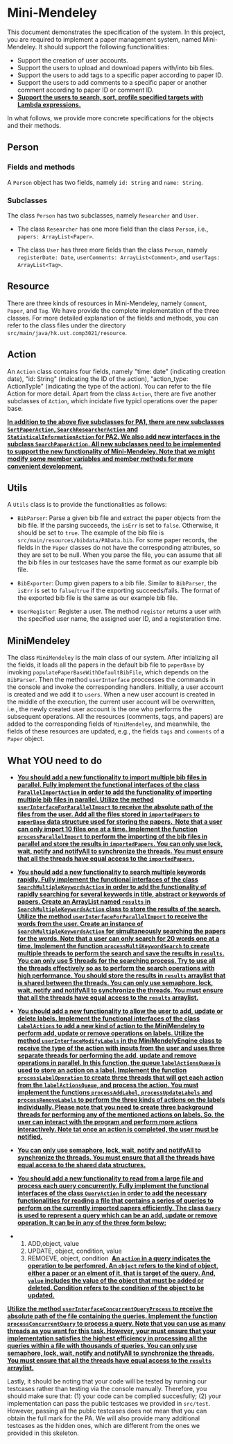 # Mini-Mendeley

This document demonstrates the specification of the system.
In this project, you are required to implement a paper management system, named Mini-Mendeley.
It should support the following functionalities:

- Support the creation of user accounts.
- Support the users to upload and download papers with/into bib files.
- Support the users to add tags to a specific paper according to paper ID.
- Support the users to add comments to a specific paper or another comment according to paper ID or comment ID.
- <u>**Support the users to search, sort, profile specified targets with Lambda expressions.**</u>

In what follows, we provide more concrete specifications for the objects and their methods.

## Person

### Fields and methods

A `Person` object has two fields, namely `id: String` and `name: String`.

### Subclasses

The class `Person` has two subclasses, namely `Researcher` and `User`.

- The class `Researcher` has one more field than the class `Person`, i.e., `papers: ArrayList<Paper>`.

- The class `User` has three more fields than the class `Person`, namely `registerDate: Date`, `userComments: ArrayList<Comment>`, and `userTags: ArrayList<Tag>`.

## Resource

There are three kinds of resources in Mini-Mendeley, namely `Comment`, `Paper`, and `Tag`.
We have provide the complete implementation of the three classes.
For more detailed explanation of the fields and methods,
you can refer to the class files under the directory `src/main/java/hk.ust.comp3021/resource`.

## Action

An `Action` class contains four fields, namely "time: date" (indicating creation date), "id: String" (indicating the ID of the action), "action_type: ActionTyple" (indicating the type of the action). You can refer to the file Action for more detail. Apart from the class `Action`, there are five another subclasses of `Action`, which incidate five typicl operations over the paper base.

**<u>In addition to the above five subclasses for PA1, there are new subclasses `SortPaperAction`, `SearchResearcherAction` and `StatisticalInformationAction` for PA2. We also add new interfaces in the subclass `SearchPaperAction`. All new subclasses need to be implemented to support the new functionality of Mini-Mendeley. Note that we might modify some member variables and member methods for more convenient development.</u>**

## Utils

A `Utils` class is to provide the functionalities as follows:

- `BibParser`: Parse a given bib file and extract the paper objects from the bib file.
If the parsing succeeds, the `isErr` is set to `false`. Otherwise, it should be set to `true`.
The example of the bib file is `src/main/resources/bibdata/PAData.bib`.
For some paper records, the fields in the `Paper` classes do not have the corresponding attributes, so they are set to be null.
When you parse the file, you can assume that all the bib files in our testcases have the same format as our example bib file.

- `BibExporter`: Dump given papers to a bib file. 
Similar to `BibParser`, the `isErr` is set to `false`/`true` if the exporting succeeds/fails.
The format of the exported bib file is the same as our example bib file.

- `UserRegister`: Register a user. 
The method `register` returns a user with the specified user name, the assigned user ID, and a registeration time.

## MiniMendeley

The class `MiniMendeley` is the main class of our system.
After intializing all the fields, it loads all the papers in the default bib file to `paperBase`
by invoking `populatePaperBaseWithDefaultBibFile`,
which depends on the `BibParser`.
Then the method `userInterface` proccesses the commands in the console and invoke the corresponding handlers.
Initially, a user account is created and we add it to `users`.
When a new user account is created in the middle of the execution,
the current user account will be overwritten, 
i.e., the newly created user account is the one who performs the subsequent operations.
All the resources (comments, tags, and papers) are added to the corresponding fields of `MiniMendeley`,
and meanwhile,
the fields of these resources are updated, e.g., the fields `tags` and `comments` of a `Paper` object.

## What YOU need to do
* <u>**You should add a new functionality to import multiple bib files in parallel. Fully implement the functional interfaces of the class `ParallelImportAction` in order to add the functionality of importing multiple bib files in parallel. Utilize the method `userInterfaceForParallelImport` to receive the absolute path of the files from the user. Add all the files stored in  `importedPapers` to  `paperBase` data structure used for storing the papers. ​ Note that a user can only import 10 files one at a time. Implement the function `processParallelImport` to perform the importing of the bib files in parallel and store the results in `importedPapers`. You can only use lock, wait, notify and notifyAll to synchronize the threads. You must ensure that all the threads have equal access to the `importedPapers`.** </u>

* <u>**You should add a new functionality to search multiple keywords rapidly​. Fully implement the functional interfaces of the class `SearchMultipleKeywordsAction` in order to add the functionality of rapidly searching for several keywords in title, abstract or keywords of papers. Create an ArrayList named `results`  in  `SearchMultipleKeywordsAction` class to store the results of the search. Utilize the method `userInterfaceForParallelImport` to receive the words from the user. Create an instance of `SearchMultipleKeywordsAction` for simultaneously searching the papers for the words. Note that a user can only search for 20 words one at a time. Implement the function `processMultiKeywordSearch` to create multiple threads to perform the search and save the results in `results`. You can only use 5 threads for the searching process. Try to use all the threads effectively so as to perform the search operations with high performance. You should store the results in `results` arraylist that is shared between the threads. You can only use semaphore, lock, wait, notify and notifyAll to synchronize the threads. You must ensure that all the threads have equal access to the `results` arraylist.** </u>

* <u>**You should add a new functionality to allow the user to add, update or delete labels. Implement the functional interfaces of the class `LabelActions` to add a new kind of action to the MiniMendeley to perform add, update or remove operations on labels. Utilize the method `userInterfaceModifyLabels` in the MiniMendelyEngine class to receive the type of the action with inputs from the user and uses three separate threads for performing the add, update and remove operations in parallel. In this function, the queue `labelActionsQueue` is used to store an action on a label. Implement the function `processLabelOperation` to create three threads that will get each action from the `labelActionsQueue`, and process the action. You must implement the functions `processAddLabel`, `processUpdateLabels` and `processRemoveLabels` to perform the three kinds of actions on the labels individually.  Please note that you need to create three background threads for performing any of the mentioned actions on labels. So, the user can interact with the program and perform more actions interactively. Note tat once an action is completed, the user must be notified.**</u> 
* <u>**You can only use semaphore, lock, wait, notify and notifyAll to synchronize the threads. You must ensure that all the threads have equal access to the shared data structures.** </u>

* <u>**You should add a new functionality to read from a large file and process each query concurrently. Fully implement the functional interfaces of the class `QueryAction` in order to add the necessary functionalities for reading a file that contains a series of queries to perform on the currently imported papers efficiently. The class `Query` is used to represent a query which can be an add, update or remove operation. It can be in any of the three form below:**</u>
* 1. ADD,object, value
  2. UPDATE, object, condition, value
  3. REMOEVE, object, condition 
<u>**An `action` in a query indicates the operation to be perfomred. An `object` refers to the kind of object, either a paper or an elment of it, that is target of the query. And, `value` includes the value of the object that must be added or deleted. Condition refers to the condition of the object to be updated.**</u>
  
<u>**Utilize the method `userInterfaceConcurrentQueryProcess` to receive the absolute path of the file containing the queries. Implement the function `processConcurrentQuery` to process a query. Note that you can use as many threads as you want for this task. However, your must ensure that your implementation satisfies the highest efficiency in processing all the queries within a file with thousands of queries. You can only use semaphore, lock, wait, notify and notifyAll to synchronize the threads. You must ensure that all the threads have equal access to the `results` arraylist.** </u>


Lastly, it should be noting that your code will be tested by running our testcases rather than testing via the console manually.
Therefore, you should make sure that: (1) your code can be complied succesfully;
(2) your implementation can pass the public testcases we provided in `src/test`.
However, passing all the public testcases does not mean that you can obtain the full mark for the PA.
We will also provide many additional testcases as the hidden ones,
which are different from the ones we provided in this skeleton.
